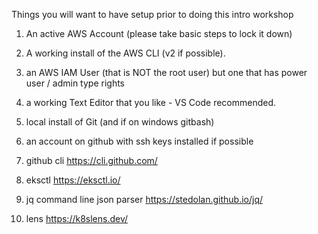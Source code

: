 
Things you will want to have setup prior to doing this intro workshop


1. An active AWS Account (please take basic steps to lock it down)

2.  A working install of the AWS CLI (v2 if possible).

3.  an AWS IAM User (that is NOT the root user) but one that has power user / admin  type rights

4.  a working Text Editor that you like - VS Code recommended.

5. local install of Git (and if on windows gitbash)

6. an account on github with ssh keys installed if possible

7. github cli  https://cli.github.com/

8. eksctl https://eksctl.io/

9. jq command line json parser https://stedolan.github.io/jq/

10. lens https://k8slens.dev/